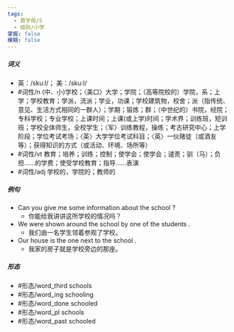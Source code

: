 ```yaml
---
tags:
  - 首字母/S
  - 级别/小学
掌握: false
模糊: false
---
```

##### 词义
- 英：/skuːl/； 美：/skuːl/
- #词性/n  (中、小)学校；〈美口〉大学；学院；（高等院校的）学院，系；上学；学校教育；学派，流派；学业，功课；学校建筑物，校舍；派（指传统、意见、生活方式相同的一群人）；学期；锻炼；群；（中世纪的）书院，经院；专科学校；专业学校；上课时间；上课(或上学)时间；学术界；训练班，短训班；学校全体师生，全校学生；〈军〉训练教程，操练；考古研究中心；上学阶段；学位考试考场；〈英〉大学学位考试科目；〈英〉一伙赌徒（或酒友等）；获得知识的方式（或活动、环境、场所等）
- #词性/vt  教育；培养；训练；控制；使学会；使学会；谴责；驯（马）；负担……的学费；使受学校教育；指导……表演
- #词性/adj  学校的，学院的；教师的
##### 例句
- Can you give me some information about the school ?
	- 你能给我讲讲这所学校的情况吗？
- We were shown around the school by one of the students .
	- 我们由一名学生领着参观了学校。
- Our house is the one next to the school .
	- 我家的房子就是学校旁边的那座。
##### 形态
- #形态/word_third schools
- #形态/word_ing schooling
- #形态/word_done schooled
- #形态/word_pl schools
- #形态/word_past schooled
